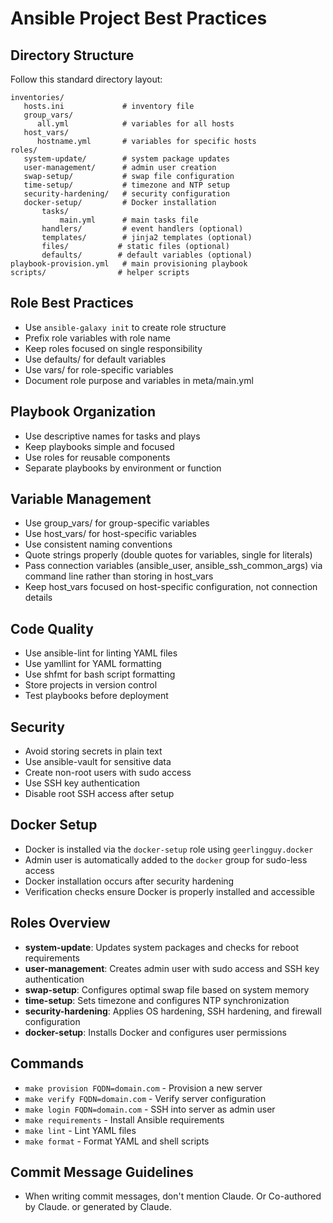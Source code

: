 # Ansible Project Best Practices

## Directory Structure

Follow this standard directory layout:

```
inventories/
   hosts.ini             # inventory file
   group_vars/
      all.yml            # variables for all hosts
   host_vars/
      hostname.yml       # variables for specific hosts
roles/
   system-update/        # system package updates
   user-management/      # admin user creation
   swap-setup/           # swap file configuration
   time-setup/           # timezone and NTP setup
   security-hardening/   # security configuration
   docker-setup/         # Docker installation
       tasks/
           main.yml      # main tasks file
       handlers/         # event handlers (optional)
       templates/        # jinja2 templates (optional)
       files/           # static files (optional)
       defaults/        # default variables (optional)
playbook-provision.yml   # main provisioning playbook
scripts/                # helper scripts
```

## Role Best Practices

- Use `ansible-galaxy init` to create role structure
- Prefix role variables with role name
- Keep roles focused on single responsibility
- Use defaults/ for default variables
- Use vars/ for role-specific variables
- Document role purpose and variables in meta/main.yml

## Playbook Organization

- Use descriptive names for tasks and plays
- Keep playbooks simple and focused
- Use roles for reusable components
- Separate playbooks by environment or function

## Variable Management

- Use group_vars/ for group-specific variables
- Use host_vars/ for host-specific variables
- Use consistent naming conventions
- Quote strings properly (double quotes for variables, single for literals)
- Pass connection variables (ansible_user, ansible_ssh_common_args) via command line rather than storing in host_vars
- Keep host_vars focused on host-specific configuration, not connection details

## Code Quality

- Use ansible-lint for linting YAML files
- Use yamllint for YAML formatting
- Use shfmt for bash script formatting
- Store projects in version control
- Test playbooks before deployment

## Security

- Avoid storing secrets in plain text
- Use ansible-vault for sensitive data
- Create non-root users with sudo access
- Use SSH key authentication
- Disable root SSH access after setup

## Docker Setup

- Docker is installed via the `docker-setup` role using `geerlingguy.docker`
- Admin user is automatically added to the `docker` group for sudo-less access
- Docker installation occurs after security hardening
- Verification checks ensure Docker is properly installed and accessible

## Roles Overview

- **system-update**: Updates system packages and checks for reboot requirements
- **user-management**: Creates admin user with sudo access and SSH key authentication
- **swap-setup**: Configures optimal swap file based on system memory
- **time-setup**: Sets timezone and configures NTP synchronization
- **security-hardening**: Applies OS hardening, SSH hardening, and firewall configuration
- **docker-setup**: Installs Docker and configures user permissions

## Commands

- `make provision FQDN=domain.com` - Provision a new server
- `make verify FQDN=domain.com` - Verify server configuration
- `make login FQDN=domain.com` - SSH into server as admin user
- `make requirements` - Install Ansible requirements
- `make lint` - Lint YAML files
- `make format` - Format YAML and shell scripts

## Commit Message Guidelines

- When writing commit messages, don't mention Claude. Or Co-authored by Claude. or generated by Claude.